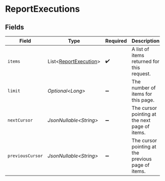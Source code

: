 # ReportExecutions


## Fields

| Field                                                                | Type                                                                 | Required                                                             | Description                                                          | Example                                                              |
| -------------------------------------------------------------------- | -------------------------------------------------------------------- | -------------------------------------------------------------------- | -------------------------------------------------------------------- | -------------------------------------------------------------------- |
| `items`                                                              | List\<[ReportExecution](../../models/components/ReportExecution.md)> | :heavy_check_mark:                                                   | A list of items returned for this request.                           |                                                                      |
| `limit`                                                              | *Optional\<Long>*                                                    | :heavy_minus_sign:                                                   | The number of items for this page.                                   | 20                                                                   |
| `nextCursor`                                                         | *JsonNullable\<String>*                                              | :heavy_minus_sign:                                                   | The cursor pointing at the next page of items.                       | ZXhhbXBsZTE                                                          |
| `previousCursor`                                                     | *JsonNullable\<String>*                                              | :heavy_minus_sign:                                                   | The cursor pointing at the previous page of items.                   | Xkjss7asS                                                            |